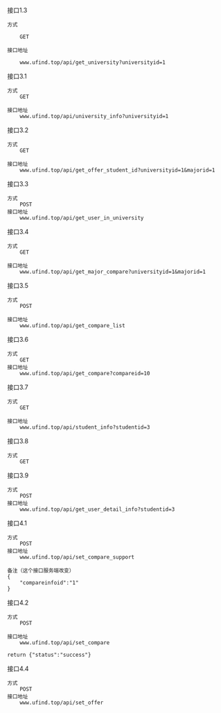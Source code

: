 
接口1.3

    方式 

        GET

    接口地址 

        www.ufind.top/api/get_university?universityid=1


接口3.1
    
    方式
        GET
    
    接口地址
        www.ufind.top/api/university_info?universityid=1
        
接口3.2
    
    方式
        GET
    
    接口地址
        www.ufind.top/api/get_offer_student_id?universityid=1&majorid=1
    
接口3.3
    
    方式
        POST
    接口地址
        www.ufind.top/api/get_user_in_university
        
        
        
接口3.4
    
    方式 
        GET
        
    接口地址
        www.ufind.top/api/get_major_compare?universityid=1&majorid=1
        
接口3.5
    
    方式
        POST
        
    接口地址
        www.ufind.top/api/get_compare_list
        
接口3.6
    
    方式
        GET
    接口地址
        www.ufind.top/api/get_compare?compareid=10
    

接口3.7
    
    方式
        GET
       
    接口地址
        www.ufind.top/api/student_info?studentid=3
        
接口3.8
    
    方式
        GET
        
 
     
接口3.9

    方式
        POST
    接口地址
        www.ufind.top/api/get_user_detail_info?studentid=3
接口4.1

    方式
        POST
    接口地址
        www.ufind.top/api/set_compare_support
        
    备注（这个接口服务端改变）
    {
        "compareinfoid":"1"
    }
     
接口4.2

    方式
        POST
    
    接口地址
        www.ufind.top/api/set_compare
        
    return {"status":"success"}
    
接口4.4

    方式
        POST
    接口地址
        www.ufind.top/api/set_offer
        
    

